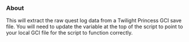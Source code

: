 ### About

This will extract the raw quest log data from a Twilight Princess GCI save file. You will need to update the variable at the top of the script to point to your local GCI file for the script to function correctly.